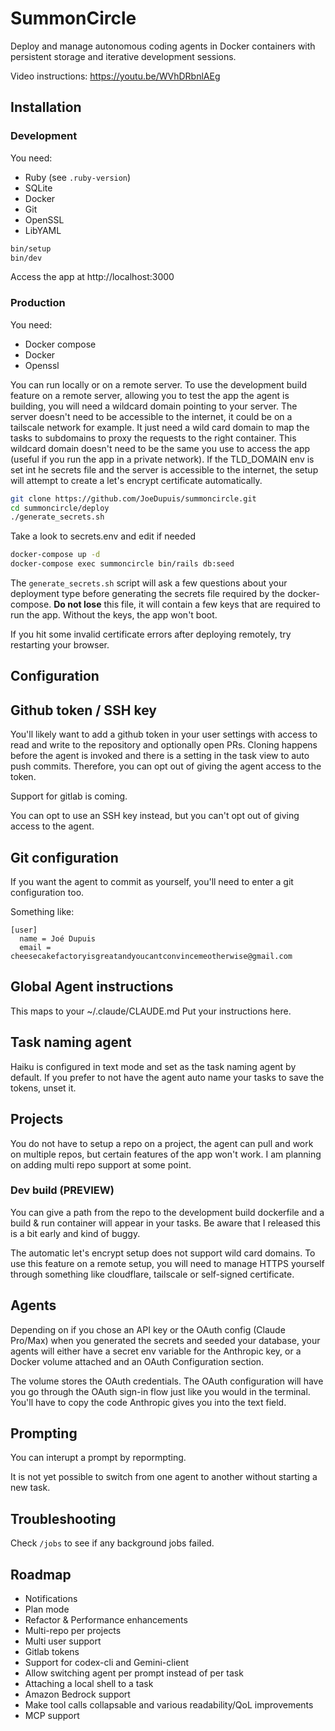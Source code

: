 # SummonCircle

Deploy and manage autonomous coding agents in Docker containers with persistent storage and iterative development sessions.

Video instructions:
https://youtu.be/WVhDRbnlAEg

## Installation

### Development

You need:

- Ruby (see `.ruby-version`)
- SQLite
- Docker
- Git
- OpenSSL
- LibYAML


```bash
bin/setup
bin/dev
```

Access the app at http://localhost:3000

### Production

You need:
- Docker compose
- Docker
- Openssl

You can run locally or on a remote server.
To use the development build feature on a remote server, allowing you to test the app the agent is building, you will need a wildcard domain pointing to your server.
The server doesn't need to be accessible to the internet, it could be on a tailscale network for example. It just need a wild card domain to map the tasks to subdomains to proxy the requests to the right container.
This wildcard domain doesn't need to be the same you use to access the app (useful if you run the app in a private network).
If the TLD_DOMAIN env is set int he secrets file and the server is accessible to the internet, the setup will attempt to create a let's encrypt certificate automatically.


```bash
git clone https://github.com/JoeDupuis/summoncircle.git
cd summoncircle/deploy
./generate_secrets.sh
```

Take a look to secrets.env and edit if needed

```bash
docker-compose up -d
docker-compose exec summoncircle bin/rails db:seed
```

The `generate_secrets.sh` script will ask a few questions about your deployment type before generating the secrets file required by the docker-compose.
**Do not lose** this file, it will contain a few keys that are required to run the app. Without the keys, the app won't boot.

If you hit some invalid certificate errors after deploying remotely, try restarting your browser.

## Configuration

## Github token / SSH key

You'll likely want to add a github token in your user settings with access to read and write to the repository and optionally open PRs.
Cloning happens before the agent is invoked and there is a setting in the task view to auto push commits. Therefore, you can opt out of giving the agent access to the token.

Support for gitlab is coming.

You can opt to use an SSH key instead, but you can't opt out of giving access to the agent.

## Git configuration

If you want the agent to commit as yourself, you'll need to enter a git configuration too.

Something like:

```
[user]
  name = Joé Dupuis
  email = cheesecakefactoryisgreatandyoucantconvincemeotherwise@gmail.com
```

## Global Agent instructions

This maps to your ~/.claude/CLAUDE.md
Put your instructions here.

## Task naming agent

Haiku is configured in text mode and set as the task naming agent by default. If you prefer to not have the agent auto name your tasks to save the tokens, unset it.

## Projects

You do not have to setup a repo on a project, the agent can pull and work on multiple repos, but certain features of the app won't work. I am planning on adding multi repo support at some point.

### Dev build (PREVIEW)

You can give a path from the repo to the development build dockerfile and a build & run container will appear in your tasks.
Be aware that I released this is a bit early and kind of buggy.

The automatic let's encrypt setup does not support wild card domains. To use this feature on a remote setup, you will need to manage HTTPS yourself through something like cloudflare, tailscale or self-signed certificate.

## Agents

Depending on if you chose an API key or the OAuth config (Claude Pro/Max) when you generated the secrets and seeded your database, your agents will either have a secret env variable for the Anthropic key, or a Docker volume attached and an OAuth Configuration section.

The volume stores the OAuth credentials. The OAuth configuration will have you go through the OAuth sign-in flow just like you would in the terminal. You'll have to copy the code Anthropic gives you into the text field.

## Prompting

You can interupt a prompt by repormpting.

It is not yet possible to switch from one agent to another without starting a new task.

## Troubleshooting

Check `/jobs` to see if any background jobs failed.


## Roadmap

- Notifications
- Plan mode
- Refactor & Performance enhancements
- Multi-repo per projects
- Multi user support
- Gitlab tokens
- Support for codex-cli and Gemini-client
- Allow switching agent per prompt instead of per task
- Attaching a local shell to a task
- Amazon Bedrock support
- Make tool calls collapsable and various readability/QoL improvements
- MCP support
